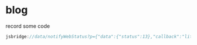 blog
====

record some code


``` javascript
jsbridge://data/notifyWebStatus?p={"data":{"status":13},"callback":"liteJsBridgE_88888"}
```
